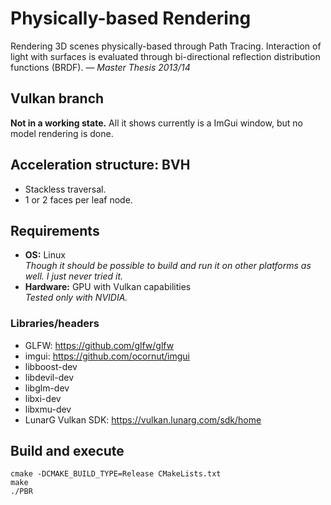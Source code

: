 # Physically-based Rendering

Rendering 3D scenes physically-based through Path Tracing. Interaction of light with surfaces is evaluated through bi-directional reflection distribution functions (BRDF). *— Master Thesis 2013/14*


## Vulkan branch

**Not in a working state.** All it shows currently is a ImGui window, but no model rendering is done.


## Acceleration structure: BVH

* Stackless traversal.
* 1 or 2 faces per leaf node.


## Requirements

* **OS:** Linux  
*Though it should be possible to build and run it on other platforms as well. I just never tried it.*
* **Hardware:** GPU with Vulkan capabilities  
*Tested only with NVIDIA.*


### Libraries/headers

* GLFW: https://github.com/glfw/glfw
* imgui: https://github.com/ocornut/imgui
* libboost-dev
* libdevil-dev
* libglm-dev
* libxi-dev
* libxmu-dev
* LunarG Vulkan SDK: https://vulkan.lunarg.com/sdk/home


## Build and execute

    cmake -DCMAKE_BUILD_TYPE=Release CMakeLists.txt
    make
    ./PBR
